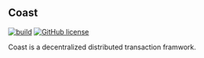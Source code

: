 <h2>Coast</h2>

[![build](https://github.com/Allen-dududu/Coast/actions/workflows/build.yaml/badge.svg)](https://github.com/Allen-dududu/Coast/actions/workflows/build.yaml)
[![GitHub license](https://img.shields.io/badge/license-MIT-blue.svg)](https://raw.githubusercontent.com/dotnetcore/CAP/master/LICENSE.txt)

Coast is a decentralized distributed transaction framwork.
